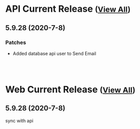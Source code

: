 
# API Current Release <small>([View All](/API.md))</small>
## 5.9.28 (2020-7-8)
### Patches 

- Added database api user to Send Email

<br><br>
# Web Current Release <small>([View All](/Web.md))</small>
## 5.9.28 (2020-7-8)
sync with api

  
